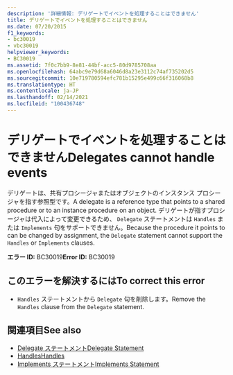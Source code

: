 ```yaml
---
description: '詳細情報: デリゲートでイベントを処理することはできません'
title: デリゲートでイベントを処理することはできません
ms.date: 07/20/2015
f1_keywords:
- bc30019
- vbc30019
helpviewer_keywords:
- BC30019
ms.assetid: 7f0c7bb9-8e81-44bf-acc5-80d9785708aa
ms.openlocfilehash: 64abc9e79d68a6046d8a23e3112c74af735202d5
ms.sourcegitcommit: 10e719780594efc781b15295e499c66f316068b8
ms.translationtype: HT
ms.contentlocale: ja-JP
ms.lasthandoff: 02/14/2021
ms.locfileid: "100436748"
---
```

# <a name="delegates-cannot-handle-events"></a><span data-ttu-id="738bb-103">デリゲートでイベントを処理することはできません</span><span class="sxs-lookup"><span data-stu-id="738bb-103">Delegates cannot handle events</span></span>

<span data-ttu-id="738bb-104">デリゲートは、共有プロシージャまたはオブジェクトのインスタンス プロシージャを指す参照型です。</span><span class="sxs-lookup"><span data-stu-id="738bb-104">A delegate is a reference type that points to a shared procedure or to an instance procedure on an object.</span></span> <span data-ttu-id="738bb-105">デリゲートが指すプロシージャは代入によって変更できるため、 `Delegate` ステートメントは `Handles` または `Implements` 句をサポートできません。</span><span class="sxs-lookup"><span data-stu-id="738bb-105">Because the procedure it points to can be changed by assignment, the `Delegate` statement cannot support the `Handles` or `Implements` clauses.</span></span>  
  
 <span data-ttu-id="738bb-106">**エラー ID:** BC30019</span><span class="sxs-lookup"><span data-stu-id="738bb-106">**Error ID:** BC30019</span></span>  
  
## <a name="to-correct-this-error"></a><span data-ttu-id="738bb-107">このエラーを解決するには</span><span class="sxs-lookup"><span data-stu-id="738bb-107">To correct this error</span></span>  
  
- <span data-ttu-id="738bb-108">`Handles` ステートメントから `Delegate` 句を削除します。</span><span class="sxs-lookup"><span data-stu-id="738bb-108">Remove the `Handles` clause from the `Delegate` statement.</span></span>  
  
## <a name="see-also"></a><span data-ttu-id="738bb-109">関連項目</span><span class="sxs-lookup"><span data-stu-id="738bb-109">See also</span></span>

- [<span data-ttu-id="738bb-110">Delegate ステートメント</span><span class="sxs-lookup"><span data-stu-id="738bb-110">Delegate Statement</span></span>](../language-reference/statements/delegate-statement.md)
- [<span data-ttu-id="738bb-111">Handles</span><span class="sxs-lookup"><span data-stu-id="738bb-111">Handles</span></span>](../language-reference/statements/handles-clause.md)
- [<span data-ttu-id="738bb-112">Implements ステートメント</span><span class="sxs-lookup"><span data-stu-id="738bb-112">Implements Statement</span></span>](../language-reference/statements/implements-statement.md)
